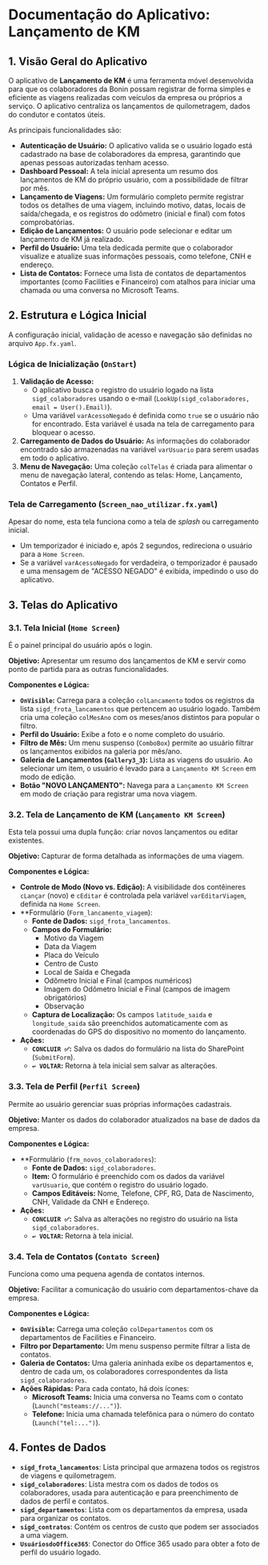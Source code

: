 # Documentação do Aplicativo: Lançamento de KM

## 1. Visão Geral do Aplicativo

O aplicativo de **Lançamento de KM** é uma ferramenta móvel desenvolvida para que os colaboradores da Bonin possam registrar de forma simples e eficiente as viagens realizadas com veículos da empresa ou próprios a serviço. O aplicativo centraliza os lançamentos de quilometragem, dados do condutor e contatos úteis.

As principais funcionalidades são:
- **Autenticação de Usuário:** O aplicativo valida se o usuário logado está cadastrado na base de colaboradores da empresa, garantindo que apenas pessoas autorizadas tenham acesso.
- **Dashboard Pessoal:** A tela inicial apresenta um resumo dos lançamentos de KM do próprio usuário, com a possibilidade de filtrar por mês.
- **Lançamento de Viagens:** Um formulário completo permite registrar todos os detalhes de uma viagem, incluindo motivo, datas, locais de saída/chegada, e os registros do odômetro (inicial e final) com fotos comprobatórias.
- **Edição de Lançamentos:** O usuário pode selecionar e editar um lançamento de KM já realizado.
- **Perfil do Usuário:** Uma tela dedicada permite que o colaborador visualize e atualize suas informações pessoais, como telefone, CNH e endereço.
- **Lista de Contatos:** Fornece uma lista de contatos de departamentos importantes (como Facilities e Financeiro) com atalhos para iniciar uma chamada ou uma conversa no Microsoft Teams.

## 2. Estrutura e Lógica Inicial

A configuração inicial, validação de acesso e navegação são definidas no arquivo `App.fx.yaml`.

### Lógica de Inicialização (`OnStart`)

1.  **Validação de Acesso:**
    -   O aplicativo busca o registro do usuário logado na lista `sigd_colaboradores` usando o e-mail (`LookUp(sigd_colaboradores, email = User().Email)`).
    -   Uma variável `varAcessoNegado` é definida como `true` se o usuário não for encontrado. Esta variável é usada na tela de carregamento para bloquear o acesso.
2.  **Carregamento de Dados do Usuário:** As informações do colaborador encontrado são armazenadas na variável `varUsuario` para serem usadas em todo o aplicativo.
3.  **Menu de Navegação:** Uma coleção `colTelas` é criada para alimentar o menu de navegação lateral, contendo as telas: Home, Lançamento, Contatos e Perfil.

### Tela de Carregamento (`Screen_nao_utilizar.fx.yaml`)

Apesar do nome, esta tela funciona como a tela de *splash* ou carregamento inicial.
-   Um temporizador é iniciado e, após 2 segundos, redireciona o usuário para a `Home Screen`.
-   Se a variável `varAcessoNegado` for verdadeira, o temporizador é pausado e uma mensagem de "ACESSO NEGADO" é exibida, impedindo o uso do aplicativo.

## 3. Telas do Aplicativo

### 3.1. Tela Inicial (`Home Screen`)

É o painel principal do usuário após o login.

**Objetivo:** Apresentar um resumo dos lançamentos de KM e servir como ponto de partida para as outras funcionalidades.

**Componentes e Lógica:**
-   **`OnVisible`:** Carrega para a coleção `colLancamento` todos os registros da lista `sigd_frota_lancamentos` que pertencem ao usuário logado. Também cria uma coleção `colMesAno` com os meses/anos distintos para popular o filtro.
-   **Perfil do Usuário:** Exibe a foto e o nome completo do usuário.
-   **Filtro de Mês:** Um menu suspenso (`ComboBox`) permite ao usuário filtrar os lançamentos exibidos na galeria por mês/ano.
-   **Galeria de Lançamentos (`Gallery3_3`):** Lista as viagens do usuário. Ao selecionar um item, o usuário é levado para a `Lançamento KM Screen` em modo de edição.
-   **Botão "NOVO LANÇAMENTO":** Navega para a `Lançamento KM Screen` em modo de criação para registrar uma nova viagem.

### 3.2. Tela de Lançamento de KM (`Lançamento KM Screen`)

Esta tela possui uma dupla função: criar novos lançamentos ou editar existentes.

**Objetivo:** Capturar de forma detalhada as informações de uma viagem.

**Componentes e Lógica:**
-   **Controle de Modo (Novo vs. Edição):** A visibilidade dos contêineres `cLançar` (novo) e `cEditar` é controlada pela variável `varEditarViagem`, definida na `Home Screen`.
-   **Formulário (`Form_lancamento_viagem`):
    -   **Fonte de Dados:** `sigd_frota_lancamentos`.
    -   **Campos do Formulário:**
        -   Motivo da Viagem
        -   Data da Viagem
        -   Placa do Veículo
        -   Centro de Custo
        -   Local de Saída e Chegada
        -   Odômetro Inicial e Final (campos numéricos)
        -   Imagem do Odômetro Inicial e Final (campos de imagem obrigatórios)
        -   Observação
    -   **Captura de Localização:** Os campos `latitude_saida` e `longitude_saida` são preenchidos automaticamente com as coordenadas do GPS do dispositivo no momento do lançamento.
-   **Ações:**
    -   **`CONCLUIR ✅`:** Salva os dados do formulário na lista do SharePoint (`SubmitForm`).
    -   **`↩️ VOLTAR`:** Retorna à tela inicial sem salvar as alterações.

### 3.3. Tela de Perfil (`Perfil Screen`)

Permite ao usuário gerenciar suas próprias informações cadastrais.

**Objetivo:** Manter os dados do colaborador atualizados na base de dados da empresa.

**Componentes e Lógica:**
-   **Formulário (`frm_novos_colaboradores`):
    -   **Fonte de Dados:** `sigd_colaboradores`.
    -   **Item:** O formulário é preenchido com os dados da variável `varUsuario`, que contém o registro do usuário logado.
    -   **Campos Editáveis:** Nome, Telefone, CPF, RG, Data de Nascimento, CNH, Validade da CNH e Endereço.
-   **Ações:**
    -   **`CONCLUIR ✅`:** Salva as alterações no registro do usuário na lista `sigd_colaboradores`.
    -   **`↩️ VOLTAR`:** Retorna à tela inicial.

### 3.4. Tela de Contatos (`Contato Screen`)

Funciona como uma pequena agenda de contatos internos.

**Objetivo:** Facilitar a comunicação do usuário com departamentos-chave da empresa.

**Componentes e Lógica:**
-   **`OnVisible`:** Carrega uma coleção `colDepartamentos` com os departamentos de Facilities e Financeiro.
-   **Filtro por Departamento:** Um menu suspenso permite filtrar a lista de contatos.
-   **Galeria de Contatos:** Uma galeria aninhada exibe os departamentos e, dentro de cada um, os colaboradores correspondentes da lista `sigd_colaboradores`.
-   **Ações Rápidas:** Para cada contato, há dois ícones:
    -   **Microsoft Teams:** Inicia uma conversa no Teams com o contato (`Launch("msteams://...")`).
    -   **Telefone:** Inicia uma chamada telefônica para o número do contato (`Launch("tel:...")`).

## 4. Fontes de Dados

-   **`sigd_frota_lancamentos`**: Lista principal que armazena todos os registros de viagens e quilometragem.
-   **`sigd_colaboradores`**: Lista mestra com os dados de todos os colaboradores, usada para autenticação e para preenchimento de dados de perfil e contatos.
-   **`sigd_departamentos`**: Lista com os departamentos da empresa, usada para organizar os contatos.
-   **`sigd_contratos`**: Contém os centros de custo que podem ser associados a uma viagem.
-   **`UsuáriosdoOffice365`**: Conector do Office 365 usado para obter a foto de perfil do usuário logado.
